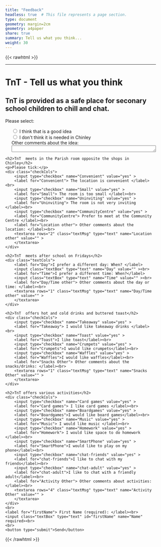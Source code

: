 ```yaml
---
title: "Feedback"
headless: true  # This file represents a page section.
type: document
geometry: margin=2cm
geometry: a4paper
share: true
summary: Tell us what you think...
weight: 30
---
```

{{< rawhtml >}}

<style type="text/css">
<!--
.radioCols {width:800px; padding-left: 20px; max-width:100%; box-sizing: border-box;}
.checkCols {width:800px; padding-left: 20px; max-width:100%; box-sizing: border-box;}
.textCols {width:800px; padding-left: 20px; max-width:100%; box-sizing: border-box; }
.textBox {max-width:100%; box-sizing: border-box; width:200px; }
.textMsg {max-width:100%; box-sizing: border-box; width:800px }
-->
</style>

<div style="max-width: 95%;">
<form action="https://getform.io/f/apjzldwa" 
      method="POST"
      accept-charset="UTF-8">
	<hr>
	<h1>TnT - Tell us what you think</h2>
	<input type="hidden" name="_gotcha" style="display:none !important">
	<h2>TnT is provided as a safe place for seconary school children to chill and chat.</h2>
	<p>Please select:</p>
	<div class="radioCols">
		<input type="radio" name="Idea" value="Good Idea" >    
		<label for="GoodIdea"> I think that is a good idea </label><br>
		<input type="radio" name="Idea" value="Bad Idea" >    
		<label for="BadIdea"> I don't think it is needed in Chinley </label><br>
		<label for="Idea Other"> Other comments about the idea: </label><br>
		<textarea rows="1" class="textMsg" type="text" name="Idea Other" value="" >
		</textarea>
	</div>
	
	<h2>TnT  meets in the Parish room opposite the shops in Chinley</h2>
	<p>Please tick:</p>
	<div class="checkCols">
		<input type="checkbox" name="Convenient" value="yes" >
		<label for="Convenient"> The location is convenient </label><br>
		<input type="checkbox" name="Small" value="yes" >    
		<label for="Small"> The room is too small </label><br>
		<input type="checkbox" name="Uninviting" value="yes" >    
		<label for="Uninviting"> The room is not very inviting </label><br>
		<input type="checkbox" name="CommunityCentre" value="yes" >    
		<label for="CommunityCentre"> Prefer to meet at the Community Centre </label><br>
		<label for="Location other"> Other comments about the location: </label><br>
		<textarea rows="2" class="textMsg" type="text" name="Location other" value="" >
		</textarea>
	</div>
	
	<h2>TnT  meets after school on Fridays</h2>
	<div class="textCols">
		<label for="Day">I prefer a different day: When? </label>
		<input class="textBox" type="text" name="Day" value="" ><br>
		<label for="Time">I prefer a different time: When?</label>
		<input class="textBox" type="text" name="Time" value="" ><br>
		<label for="Day/Time other"> Other comments about the day or time: </label><br>
		<textarea rows="1" class="textMsg" type="text" name="Day/Time other" value="" >
		</textarea>
	</div>

	<h2>TnT  offers hot and cold drinks and buttered toast</h2>
	<div class="checkCols">
		<input type="checkbox" name="Takeaway" value="yes" >    
		<label for="Takeaway"> I would like takeaway drinks </label><br>
		<input type="checkbox" name="Toast" value="yes" >    
		<label for="Toast">I like toast</label><br>
		<input type="checkbox" name="Crumpets" value="yes" >    
		<label for="Crumpets">I would like crumpets</label><br>
		<input type="checkbox" name="Waffles" value="yes" >    
		<label for="Waffles">I would like waffles</label><br>
		<label for="Snacks Other"> Other comments about the snacks/drinks: </label><br>
		<textarea rows="1" class="textMsg" type="text" name="Snacks Other" value="" >
		</textarea>
	</div>
	
	<h2>TnT offers various activities</h2>
	<div class="checkCols">
		<input type="checkbox" name="Card games" value="yes" >    
		<label for="Card games"> I like card games </label><br>
		<input type="checkbox" name="Boardgames" value="yes" >    
		<label for="Boardgames">I would like board games</label><br>
		<input type="checkbox" name="Music" value="yes" >    
		<label for="Music"> I would like music </label><br>
		<input type="checkbox" name="Homework" value="yes" >    
		<label for="Homework"> I would like space to do homework </label><br>
		<input type="checkbox" name="SmartPhone" value="yes" >    
		<label for="SmartPhone">I would like to play on my phone</label><br>
		<input type="checkbox" name="chat-friends" value="yes" >    
		<label for="chat-friends">I like to chat with my friends</label><br>
		<input type="checkbox" name="chat-adult" value="yes" >    
		<label for="chat-adult">I like to chat with a friendly adult</label><br>
		<label for="Activity Other"> Other comments about activities: </label><br>
		<textarea rows="4" class="textMsg" type="text" name="Activity Other" value="" >
		</textarea>
	</div>
	<br>
	<label for="firstName"> First Name (required): </label><br>
	<input class="textBox" type="text" id="firstName" name="Name" required><br>
	<br>
	<button type="submit">Send</button> 

</form>
</div>
{{< /rawhtml >}}